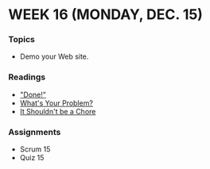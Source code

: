# WEEK 16 (MONDAY, DEC. 15)

### Topics
* Demo your Web site.

### Readings
* ["Done!"](http://gettingreal.37signals.com/ch06_Done.php)
* [What's Your Problem?](http://gettingreal.37signals.com/ch02_Whats_Your_Problem.php)
* [It Shouldn't be a Chore](http://gettingreal.37signals.com/ch02_It_Shouldnt_be_a_Chore.php)

### Assignments
* Scrum 15
* Quiz 15
